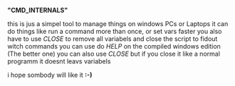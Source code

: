   **"CMD_INTERNALS"**

this is jus a simpel tool to manage things on windows PCs or Laptops
it can do things like run a command more than once, or set vars faster
you also have to use *CLOSE* to remove all variabels and close the script
to fidout witch commands you can use do *HELP*
on the compiled windows edition (The better one) you can also use *CLOSE*
but if you close it like a normal programm it doesnt leavs variabels

i hope sombody will like it **:-)**
